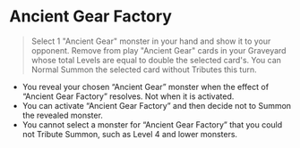 # Ancient Gear Factory

> Select 1 "Ancient Gear" monster in your hand and show it to your opponent. Remove from play "Ancient Gear" cards in your Graveyard whose total Levels are equal to double the selected card's. You can Normal Summon the selected card without Tributes this turn.

*   You reveal your chosen “Ancient Gear” monster when the effect of “Ancient Gear Factory” resolves. Not when it is activated.
*   You can activate “Ancient Gear Factory” and then decide not to Summon the revealed monster.
*   You cannot select a monster for “Ancient Gear Factory” that you could not Tribute Summon, such as Level 4 and lower monsters.
